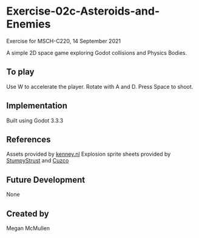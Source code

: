 # Exercise-02c-Asteroids-and-Enemies
Exercise for MSCH-C220, 14 September 2021

A simple 2D space game exploring Godot collisions and Physics Bodies.

## To play
Use W to accelerate the player. Rotate with A and D. Press Space to shoot.

## Implementation
Built using Godot 3.3.3

## References
Assets provided by [kenney.nl](https://kenney.nl/assets/simple-space)
Explosion sprite sheets provided by [StumpyStrust](https://opengameart.org/content/explosion-sheet) and [Cuzco](https://opengameart.org/content/explosion)

## Future Development
None

## Created by 
Megan McMullen
